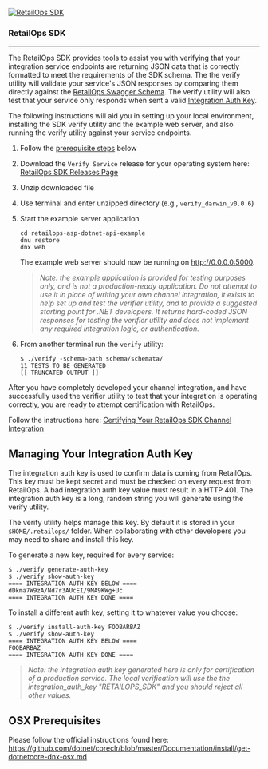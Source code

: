 [![RetailOps SDK](http://cdn2.hubspot.net/hubfs/530512/Image/logo.png)](http://retailops.com)

### RetailOps SDK
----
The RetailOps SDK provides tools to assist you with verifying that your integration service endpoints are returning JSON data that is correctly formatted to meet the requirements of the SDK schema. The the verify utility will validate your service's JSON responses by comparing them directly against the [RetailOps Swagger Schema](http://gudtech.github.io/retailops-sdk/v1/channel). The verify utility will also test that your service only responds when sent a valid [Integration Auth Key](#managing-your-integration-auth-key).

The following instructions will aid you in setting up your local environment, installing the SDK verify utility and the example web server, and also running the verify utility against your service endpoints.

 1. Follow the [prerequisite steps](#osx-prerequisites) below
 2. Download the `Verify Service` release for your operating system here: [RetailOps SDK Releases Page](https://github.com/gudTECH/retailops-sdk/releases)
 3. Unzip downloaded file
 4. Use terminal and enter unzipped directory (e.g., `verify_darwin_v0.0.6`)
 5. Start the example server application

    ```
    cd retailops-asp-dotnet-api-example
    dnu restore
    dnx web
    ```

    The example web server should now be running on http://0.0.0.0:5000.

    > _Note: the example application is provided for testing purposes only, and is not a production-ready application.
    > Do not attempt to use it in place of writing your own channel integration, it exists to help set up and test
    > the verifier utility, and to provide a suggested starting point for .NET developers. It returns hard-coded JSON
    > responses for testing the verifier utility and does not implement any required integration logic, or authentication._      

 6. From another terminal run the `verify` utility:

    ```
    $ ./verify -schema-path schema/schemata/
    11 TESTS TO BE GENERATED
    [[ TRUNCATED OUTPUT ]]
    ```

After you have completely developed your channel integration, and have successfully used
the verifier utility to test that your integration is operating correctly, you are ready to
attempt certification with RetailOps.

Follow the instructions here: [Certifying Your RetailOps SDK Channel Integration](https://github.com/gudTECH/retailops-sdk/blob/master/verify/CERTIFY_README.md)

Managing Your Integration Auth Key
---

The integration auth key is used to confirm data is coming from RetailOps. This key must be kept secret and must be checked on every request from RetailOps. A bad integration auth key value must result in a HTTP 401. The integration auth key is a long, random string you will generate using the verify utility.

The verify utility helps manage this key. By default it is stored in your `$HOME/.retailops/` folder. When collaborating with other developers you may need to share and install this key.

To generate a new key, required for every service:

```
$ ./verify generate-auth-key
$ ./verify show-auth-key
==== INTEGRATION AUTH KEY BELOW ====
dDkma7W9zA/Nd7r3AUcEI/9MA9KWg+Uc
==== INTEGRATION AUTH KEY DONE ====
```

To install a different auth key, setting it to whatever value you choose:

```
$ ./verify install-auth-key FOOBARBAZ
$ ./verify show-auth-key
==== INTEGRATION AUTH KEY BELOW ====
FOOBARBAZ
==== INTEGRATION AUTH KEY DONE ====
```

> _Note: the integration auth key generated here is only for certification of a production service. The local verification will use the the integration_auth_key "RETAILOPS_SDK" and you should reject all other values._


OSX Prerequisites
---

  Please follow the official instructions found here: https://github.com/dotnet/coreclr/blob/master/Documentation/install/get-dotnetcore-dnx-osx.md
